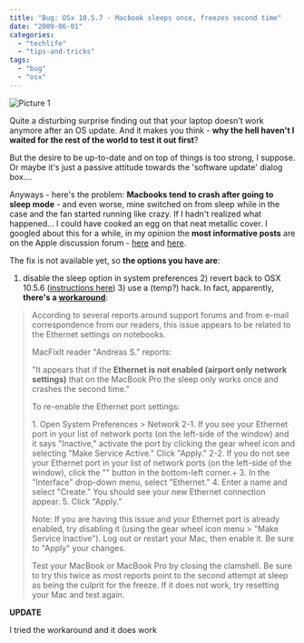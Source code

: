 ```yaml
---
title: "Bug: OSx 10.5.7 - Macbook sleeps once, freezes second time"
date: "2009-06-01"
categories: 
  - "techlife"
  - "tips-and-tricks"
tags: 
  - "bug"
  - "osx"
---
```


![Picture 1](/media/static/blog_img/picture-11.png "Picture 1")

Quite a disturbing surprise finding out that your laptop doesn't work anymore after an OS update. And it makes you think - **why the hell haven't I waited for the rest of the world to test it out first**?

But the desire to be up-to-date and on top of things is too strong, I suppose. Or maybe it's just a passive attitude towards the 'software update' dialog box....

Anyways - here's the problem: **Macbooks tend to crash after going to sleep mode** - and even worse, mine switched on from sleep while in the case and the fan started running like crazy. If I hadn't realized what happened... I could have cooked an egg on that neat metallic cover. I googled about this for a while, in my opinion the **most informative posts** are on the Apple discussion forum - [here](http://discussions.apple.com/thread.jspa?threadID=2008589&tstart=0) and [here](http://discussions.apple.com/thread.jspa?threadID=2005687&tstart=0).

The fix is not available yet, so **the options you have are**:

1) disable the sleep option in system preferences 2) revert back to OSX 10.5.6 ([instructions here](http://www.macfixit.com/article.php?story=20090514132546680)) 3) use a (temp?) hack. In fact, apparently, **there's a [workaround](http://www.macfixit.com/article.php?story=20090518095106449)**:

> According to several reports around support forums and from e-mail correspondence from our readers, this issue appears to be related to the Ethernet settings on notebooks.
> 
> MacFixIt reader "Andreas S." reports:
> 
> "It appears that if the **Ethernet is not enabled (airport only network settings)** that on the MacBook Pro the sleep only works once and crashes the second time."
> 
> To re-enable the Ethernet port settings:
> 
> 1\. Open System Preferences > Network 2-1. If you see your Ethernet port in your list of network ports (on the left-side of the window) and it says "Inactive," activate the port by clicking the gear wheel icon and selecting "Make Service Active." Click "Apply." 2-2. If you do not see your Ethernet port in your list of network ports (on the left-side of the window), click the "" button in the bottom-left corner.+ 3. In the "Interface" drop-down menu, select "Ethernet." 4. Enter a name and select "Create." You should see your new Ethernet connection appear. 5. Click "Apply."
> 
> Note: If you are having this issue and your Ethernet port is already enabled, try disabling it (using the gear wheel icon menu > "Make Service Inactive"). Log out or restart your Mac, then enable it. Be sure to "Apply" your changes.
> 
> Test your MacBook or MacBook Pro by closing the clamshell. Be sure to try this twice as most reports point to the second attempt at sleep as being the culprit for the freeze. If it does not work, try resetting your Mac and test again.

**UPDATE**

I tried the workaround and it does work
